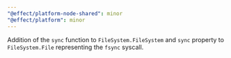 ```yaml
---
"@effect/platform-node-shared": minor
"@effect/platform": minor
---
```


Addition of the `sync` function to `FileSystem.FileSystem` and `sync` property to `FileSystem.File` representing the `fsync` syscall.
